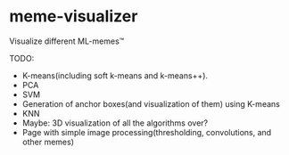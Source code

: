 # meme-visualizer
Visualize different ML-memes™

TODO:
* K-means(including soft k-means and k-means++).
* PCA
* SVM
* Generation of anchor boxes(and visualization of them) using K-means
* KNN
* Maybe: 3D visualization of all the algorithms over?
* Page with simple image processing(thresholding, convolutions, and other memes)
